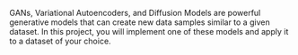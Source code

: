 

GANs, Variational Autoencoders, and Diffusion Models are powerful generative models that can create new data samples similar to a given dataset. In this project, you will implement one of these models and apply it to a dataset of your choice.

